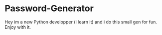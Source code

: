 # Password-Generator

Hey im a new Python developper (i learn it) and i do this small gen for fun. Enjoy with it.
